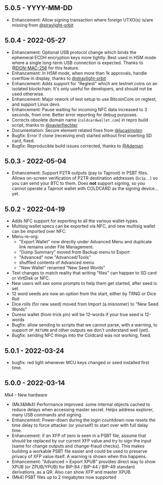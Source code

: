 ## 5.0.5 - YYYY-MM-DD
- Enhancement: Allow signing transaction where foreign UTXO(s) is/are missing
  from [@straylight-orbit ](https://github.com/straylight-orbit)

## 5.0.4 - 2022-05-27

- Enhancement: Optional USB protocol change which binds the ephemeral ECDH encryption 
  keys more tightly. Best used in HSM mode where a single long-term USB connection is
  expected. Thanks to [@DON-MAC-256](https://github.com/DON-MAC-256) for this feature.
- Enhancement: In HSM mode, when more than 1k approvals, handle overflow in display,
  thanks to [@straylight-orbit](https://github.com/straylight-orbit)
- Enhancement: Adds support for "Regtest" which are testnet coins on an isolated blockchain.
  It's only useful for developers, and should not be used otherwise.
- Enhancement: Major rework of test setup to use BitcoinCore on regtest, and support Linux devs.
- Enhancement: Pause waiting for incoming NFC data increased to 3 seconds, from one. Better 
  error reporting for debug purposes.
- Corrects obsolete domain name (`coldcardwallet.com`) in repro build script, thanks to
  [@xavierfiechter](https://github.com/xavierfiechter)
- Documentation: Secure element related fixes from [@lucasmoten](https://github.com/lucasmoten)
- Bugfix: Error if clone (receiving end) started without first inserting SD card, fixed.
- Bugfix: Reproducible build issues corrected, thanks to [@Ademan](https://github.com/Ademan)

## 5.0.3 - 2022-05-04

- Enhancement: Support P2TR outputs (pay to Taproot) in PSBT files. Allows
  on-screen verification of P2TR destination addresses (`bc1p..`) so you can send
  your BTC to them. Does **not** support signing, so you cannot operate a Taproot
  wallet with COLDCARD as the signing device... yet.

## 5.0.2 - 2022-04-19

- Adds NFC support for exporting to all the various wallet-types.
- Multisig wallet specs can be exported via NFC, and new multisig wallet can be imported over NFC.
- Menu re-org: 
    - "Export Wallet" now directly under Advanced Menu and
      duplicate link remains under File Management.
    - "Dump Summary" moved from Backup menu to Export
    - "Advanced" now "Advanced/Tools"
    - shuffled contents of Advanced menu
    - "New Wallet" renamed "New Seed Words"
- Text changes to match reality that writing "files" can happen to SD card or VirtDisk or NFC.
- New users will see some prompts to help them get started, after seed is set.
- 12 word seeds are now an option from the start, either by TRNG or Dice Roll
- Dice rolls (for new seed) moved from Import (a misnomer) to "New Seed Words"
- Duress wallet (from trick pin) will be 12-words if your true seed is 12-words
- Bugfix: allow sending to scripts that we cannot parse, with a warning, to support
  `OP_RETURN` and other outputs we don't understand well (yet).
- Bugfix: sending NFC things into the Coldcard was not working, fixed.


## 5.0.1 - 2022-03-24

- bugfix: red light whenever MCU keys changed or seed installed first time.

## 5.0.0 - 2022-03-14

Mk4 - New hardware

- (Mk3&Mk4) Performance improved: some internal objects cached to reduce delays when
  accessing master secret. Helps address explorer, many USB commands and signing.
- Enhancement: Power-down during the login countdown now resets the time delay to force 
  attacker (or yourself) to start over with full delay time.
- Enhancement: if an XFP of zero is seen in a PSBT file, assume that should be replaced by
  our current XFP value and try to sign the input (same for change outputs and change-fraud
  checks). This makes building a workable PSBT file easier and could be used to preserve
  privacy of XFP value itself. A warning is shown when this happens.
- Enhancement: "Advanced > Export XPUB" provides direct way to show XPUB (or ZPUB/YPUB) for
  BIP-84 / BIP-44 / BIP-49 standard derivations, as a QR. Also can show XFP and master XPUB.
- (Mk4) PSBT files up to 2 megabytes now supported
